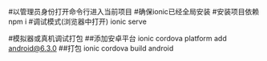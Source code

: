 #以管理员身份打开命令行进入当前项目
#确保ionic已经全局安装
#安装项目依赖 npm i
#调试模式(浏览器中打开) ionic serve

#模拟器或真机调试打包
##添加安卓平台 ionic cordova platform add android@6.3.0
##打包 ionic cordova build android
